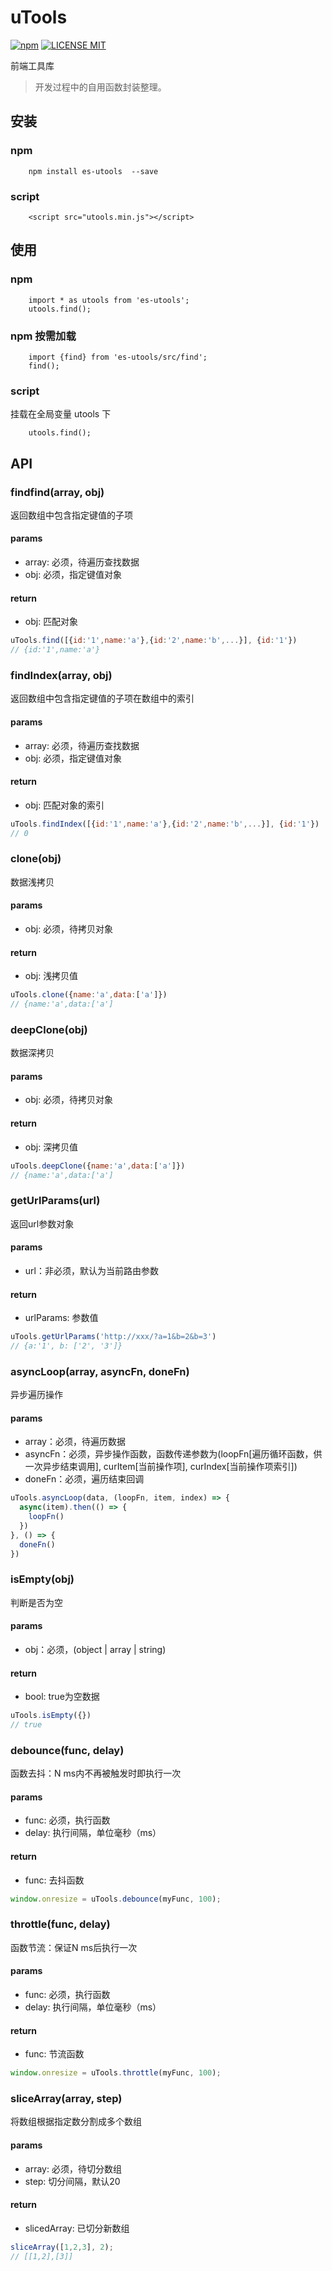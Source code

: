 # uTools
[![npm](https://img.shields.io/npm/v/es-utools.svg)](https://www.npmjs.com/package/es-utools) 
[![LICENSE MIT](https://img.shields.io/npm/l/es-utools.svg)](https://www.npmjs.com/package/es-utools) 

前端工具库
> 开发过程中的自用函数封装整理。

## 安装

### npm
```
    npm install es-utools  --save
```

### script
```
    <script src="utools.min.js"></script>
```

## 使用

### npm
```
    import * as utools from 'es-utools';
    utools.find();
```

### npm 按需加载
```
    import {find} from 'es-utools/src/find';
    find();
```

### script
挂载在全局变量 utools 下
```
    utools.find();
```

## API

### findfind(array, obj)
返回数组中包含指定键值的子项
#### params
* array: 必须，待遍历查找数据
* obj: 必须，指定键值对象
#### return
* obj: 匹配对象

``` javascript
uTools.find([{id:'1',name:'a'},{id:'2',name:'b',...}], {id:'1'})
// {id:'1',name:'a'}
```

### findIndex(array, obj)
返回数组中包含指定键值的子项在数组中的索引
#### params
* array: 必须，待遍历查找数据
* obj: 必须，指定键值对象
#### return
* obj: 匹配对象的索引
``` javascript
uTools.findIndex([{id:'1',name:'a'},{id:'2',name:'b',...}], {id:'1'})
// 0
```

### clone(obj)
数据浅拷贝
#### params
* obj: 必须，待拷贝对象
#### return
* obj: 浅拷贝值
``` javascript
uTools.clone({name:'a',data:['a']})
// {name:'a',data:['a']
```

### deepClone(obj)
数据深拷贝
#### params
* obj: 必须，待拷贝对象
#### return
* obj: 深拷贝值
``` javascript
uTools.deepClone({name:'a',data:['a']})
// {name:'a',data:['a']
```

### getUrlParams(url)
返回url参数对象
#### params
* url：非必须，默认为当前路由参数
#### return
* urlParams: 参数值

``` javascript
uTools.getUrlParams('http://xxx/?a=1&b=2&b=3')
// {a:'1', b: ['2', '3']}
```

### asyncLoop(array, asyncFn, doneFn)
异步遍历操作
#### params
* array：必须，待遍历数据
* asyncFn：必须，异步操作函数，函数传递参数为(loopFn[遍历循环函数，供一次异步结束调用], curItem[当前操作项], curIndex[当前操作项索引])
* doneFn：必须，遍历结束回调

``` javascript
uTools.asyncLoop(data, (loopFn, item, index) => {
  async(item).then(() => {
    loopFn()
  })
}, () => {
  doneFn()
})
```

### isEmpty(obj)
判断是否为空
#### params
* obj：必须，(object | array | string)
#### return
* bool: true为空数据

``` javascript
uTools.isEmpty({})
// true
```

### debounce(func, delay)
函数去抖：N ms内不再被触发时即执行一次
#### params
* func: 必须，执行函数
* delay: 执行间隔，单位毫秒（ms）
#### return
* func: 去抖函数

``` javascript
window.onresize = uTools.debounce(myFunc, 100);
```

### throttle(func, delay)
函数节流：保证N ms后执行一次
#### params
* func: 必须，执行函数
* delay: 执行间隔，单位毫秒（ms）
#### return
* func: 节流函数

``` javascript
window.onresize = uTools.throttle(myFunc, 100);
```

### sliceArray(array, step)
将数组根据指定数分割成多个数组
#### params
* array: 必须，待切分数组
* step: 切分间隔，默认20
#### return
* slicedArray: 已切分新数组

``` javascript
sliceArray([1,2,3], 2);
// [[1,2],[3]]
```
